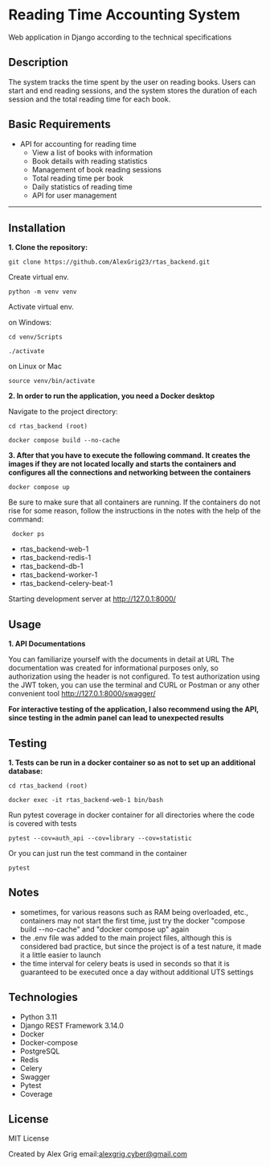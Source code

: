 # Reading Time Accounting System
Web application in Django according to the technical specifications

## Description
The system tracks the time spent by the user on reading books. 
Users can start and end reading sessions, and the system stores 
the duration of each session and the total reading time for each book.

## Basic Requirements
- API for accounting for reading time
  - View a list of books with information
  - Book details with reading statistics
  - Management of book reading sessions
  - Total reading time per book
  - Daily statistics of reading time
  - API for user management

---
## Installation
**1. Clone the repository:**

   ```shell
   git clone https://github.com/AlexGrig23/rtas_backend.git
   ```

  Create virtual env.

   ```shell
   python -m venv venv
   ```
  
   Activate virtual env.
   
   on Windows: 
   ```shell
   cd venv/Scripts
   ```
   ```shell
   ./activate
   ```
  on Linux or Mac
   ```shell
   source venv/bin/activate
   ```

**2. In order to run the application, you need a Docker desktop**

Navigate to the project directory:
   ```shell
   cd rtas_backend (root)
   ```

   ```shell
   docker compose build --no-cache
   ```
   
**3. After that you have to execute the following command. 
   It creates the images if they are not located locally and starts the containers and configures 
   all the connections and networking between the containers**


   ```shell
   docker compose up
   ```
Be sure to make sure that all containers are running. 
If the containers do not rise for some reason, follow the instructions in the notes
with the help of the command: 
   ```shell
    docker ps
  ```
    
   - rtas_backend-web-1
   - rtas_backend-redis-1
   - rtas_backend-db-1
   - rtas_backend-worker-1
   - rtas_backend-celery-beat-1

Starting development server at  http://127.0.1:8000/
  
	
## Usage

**1. API Documentations**

You can familiarize yourself with the documents in detail at URL
The documentation was created for informational purposes only, so authorization using the header is not configured. 
To test authorization using the JWT token, you can use the terminal and CURL or Postman or any other convenient tool
 http://127.0.1:8000/swagger/

**For interactive testing of the application, 
I also recommend using the API, since testing in the admin panel can lead to unexpected results**


## Testing

**1. Tests can be run in a docker container so as not to set up an additional database:**

```shell
cd rtas_backend (root)
```

```shell
docker exec -it rtas_backend-web-1 bin/bash
```
Run pytest coverage in docker container for all directories where the code is covered with tests
```shell
pytest --cov=auth_api --cov=library --cov=statistic
```

Or you can just run the test command in the container
```shell
pytest
```
## Notes
- sometimes, for various reasons such as RAM being overloaded, etc., containers may not start the first time, just try the docker "compose build --no-cache" and "docker compose up" again
- the .env file was added to the main project files, although this is considered bad practice, but since the project is of a test nature, it made it a little easier to launch
- the time interval for celery beats is used in seconds so that it is guaranteed to be executed once a day without additional UTS settings

## Technologies

- Python 3.11
- Django REST Framework 3.14.0
- Docker 
- Docker-compose
- PostgreSQL
- Redis
- Celery
- Swagger
- Pytest
- Coverage

## License
MIT License

Created by Alex Grig
email:alexgrig.cyber@gmail.com
